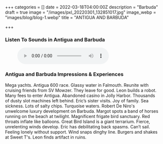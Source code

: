 +++
categories = []
date = 2022-03-18T04:00:00Z
description = "Barbuda"
draft = true
image = "/images/pxl_20220301_132851017.jpg"
image_webp = "images/blog/blog-1.webp"
title = "ANTIGUA AND BARBUDA"

+++
<p> <p>

### Listen To Sounds in Antigua and Barbuda

<figure> <figcaption></figcaption> <audio controls src="/images/antigua-audio-for-blog-mixdown.mp3"> Your browser does not support the <code>audio</code> element. </audio> </figure> <p>

### Antigua and Barbuda Impressions & Experiences

<span class="impressions">Mega yachts. Antigua 600 race. Glassy water in Falmouth. Reunite with cruising friends from SV Mowzer. They leave for good. Leon builds a robot. Many fees to enter Antigua. Abandoned casino in Jolly Harbor. Thousands of dusty slot machines left behind. Eric’s sister visits. Joy of family. Sea sickness. Lots of salty chips. Turquoise waters. Robert De Niro's unwelcome luxury development on Barbuda. Margot spots a band of horses running on the beach at twilight. Magnificent frigate bird sanctuary. Red throats inflate like balloons. Great Bird Island is a giant terrarium. Fierce, unrelenting winds develop. Eric has debilitating back spasms. Can’t sail. Feeling lonely without support. Wind snaps dinghy line. Burgers and shakes at Sweet T's. Leon finds artifact in ruins.</span>

<br>